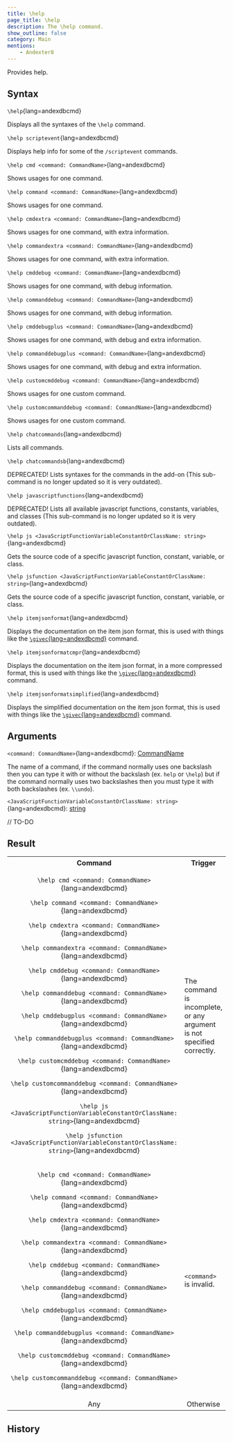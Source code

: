 ```yaml
---
title: \help
page_title: \help
description: The \help command.
show_outline: false
category: Main
mentions:
    - Andexter8
---
```


Provides help.

<CommandDetailsTable
    name="\help"
    :categories="[
        'misc'
    ]"
    :requiredTags="[]"
    ultraSecurityModeSecurityLevel="everyone"
    version="33.5.2"
    :undoSupported="-1"
    :functional="true"
    :deprecated="false"
/>

## Syntax

`\help`{lang=andexdbcmd}

<indent>Displays all the syntaxes of the `\help` command.</indent>

`\help scriptevent`{lang=andexdbcmd}

<indent>Displays help info for some of the `/scriptevent` commands.</indent>

`\help cmd <command: CommandName>`{lang=andexdbcmd}

<indent>Shows usages for one command.</indent>

`\help command <command: CommandName>`{lang=andexdbcmd}

<indent>Shows usages for one command.</indent>

`\help cmdextra <command: CommandName>`{lang=andexdbcmd}

<indent>Shows usages for one command, with extra information.</indent>

`\help commandextra <command: CommandName>`{lang=andexdbcmd}

<indent>Shows usages for one command, with extra information.</indent>

`\help cmddebug <command: CommandName>`{lang=andexdbcmd}

<indent>Shows usages for one command, with debug information.</indent>

`\help commanddebug <command: CommandName>`{lang=andexdbcmd}

<indent>Shows usages for one command, with debug information.</indent>

`\help cmddebugplus <command: CommandName>`{lang=andexdbcmd}

<indent>Shows usages for one command, with debug and extra information.</indent>

`\help commanddebugplus <command: CommandName>`{lang=andexdbcmd}

<indent>Shows usages for one command, with debug and extra information.</indent>

`\help customcmddebug <command: CommandName>`{lang=andexdbcmd}

<indent>Shows usages for one custom command.</indent>

`\help customcommanddebug <command: CommandName>`{lang=andexdbcmd}

<indent>Shows usages for one custom command.</indent>

`\help chatcommands`{lang=andexdbcmd}

<indent>Lists all commands.</indent>

`\help chatcommandsb`{lang=andexdbcmd}

<indent>
    DEPRECATED! Lists syntaxes for the commands in the add-on (This sub-command is no longer updated
    so it is very outdated).
</indent>

`\help javascriptfunctions`{lang=andexdbcmd}

<indent>
    DEPRECATED! Lists all available javascript functions, constants, variables, and classes (This
    sub-command is no longer updated so it is very outdated).
</indent>

`\help js <JavaScriptFunctionVariableConstantOrClassName: string>`{lang=andexdbcmd}

<indent>
    Gets the source code of a specific javascript function, constant, variable, or class.
</indent>

`\help jsfunction <JavaScriptFunctionVariableConstantOrClassName: string>`{lang=andexdbcmd}

<indent>
    Gets the source code of a specific javascript function, constant, variable, or class.
</indent>

`\help itemjsonformat`{lang=andexdbcmd}

<indent>

Displays the documentation on the item json format, this is used with things like the [`\givec`{lang=andexdbcmd}](./-givec) command.

</indent>

`\help itemjsonformatcmpr`{lang=andexdbcmd}

<indent>

Displays the documentation on the item json format, in a more compressed format, this is used with things like the [`\givec`{lang=andexdbcmd}](./-givec) command.

</indent>

`\help itemjsonformatsimplified`{lang=andexdbcmd}

<indent>

Displays the simplified documentation on the item json format, this is used with things like the [`\givec`{lang=andexdbcmd}](./-givec) command.

</indent>

## Arguments

`<command: CommandName>`{lang=andexdbcmd}: [CommandName](../commands/parameter-types#CommandName)

<indent>

The name of a command, if the command normally uses one backslash then you can type it with or without the backslash (ex. `help` or `\help`) but if the command normally uses two backslashes then you must type it with both backslashes (ex. `\\undo`).

</indent>

`<JavaScriptFunctionVariableConstantOrClassName: string>`{lang=andexdbcmd}: [string](../commands/parameter-types#string)

<indent>

// TO-DO

</indent>

## Result

<table class="wikitable" data-description="command results">
    <tbody>
        <tr>
            <th>Command</th>
            <th>Trigger</th>
            <th>Result</th>
        </tr>
        <tr>
            <td align="center" rowspan="1">

`\help cmd <command: CommandName>`{lang=andexdbcmd}

`\help command <command: CommandName>`{lang=andexdbcmd}

`\help cmdextra <command: CommandName>`{lang=andexdbcmd}

`\help commandextra <command: CommandName>`{lang=andexdbcmd}

`\help cmddebug <command: CommandName>`{lang=andexdbcmd}

`\help commanddebug <command: CommandName>`{lang=andexdbcmd}

`\help cmddebugplus <command: CommandName>`{lang=andexdbcmd}

`\help commanddebugplus <command: CommandName>`{lang=andexdbcmd}

`\help customcmddebug <command: CommandName>`{lang=andexdbcmd}

`\help customcommanddebug <command: CommandName>`{lang=andexdbcmd}

`\help js <JavaScriptFunctionVariableConstantOrClassName: string>`{lang=andexdbcmd}

`\help jsfunction <JavaScriptFunctionVariableConstantOrClassName: string>`{lang=andexdbcmd}

</td>
            <td>
                The command is incomplete, or any argument is not specified correctly.
            </td>
            <td align="center" rowspan="1" class="tc-unknown"> Unparseable</td>
        </tr>
        <tr>
            <td align="center" rowspan="1">

`\help cmd <command: CommandName>`{lang=andexdbcmd}

`\help command <command: CommandName>`{lang=andexdbcmd}

`\help cmdextra <command: CommandName>`{lang=andexdbcmd}

`\help commandextra <command: CommandName>`{lang=andexdbcmd}

`\help cmddebug <command: CommandName>`{lang=andexdbcmd}

`\help commanddebug <command: CommandName>`{lang=andexdbcmd}

`\help cmddebugplus <command: CommandName>`{lang=andexdbcmd}

`\help commanddebugplus <command: CommandName>`{lang=andexdbcmd}

`\help customcmddebug <command: CommandName>`{lang=andexdbcmd}

`\help customcommanddebug <command: CommandName>`{lang=andexdbcmd}

</td>
            <td>
                <code>&lt;command&gt;</code> is invalid.
            </td>
            <td align="center" rowspan="1" class="tc-no"> Failed</td>
        </tr>
        <tr>
            <td align="center" rowspan="1">Any</td><td align="center" class="tc-yes">Otherwise</td>
            <td align="center" class="tc-yes" colspan="2">Successful</td>
        </tr>
    </tbody>

</table>

## History

<template-EmptySection />
